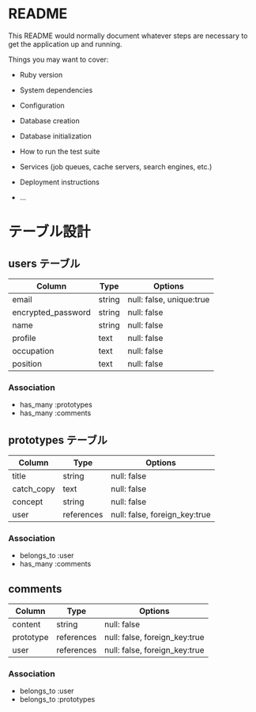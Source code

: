 # README

This README would normally document whatever steps are necessary to get the
application up and running.

Things you may want to cover:

* Ruby version

* System dependencies

* Configuration

* Database creation

* Database initialization

* How to run the test suite

* Services (job queues, cache servers, search engines, etc.)

* Deployment instructions

* ...
# テーブル設計

## users テーブル

| Column             | Type   | Options     |
| ------------------ | ------ | ----------- |
| email              | string | null: false, unique:true |
| encrypted_password | string | null: false |
| name               | string | null: false |
| profile            | text   | null: false |
| occupation         | text   | null: false |
| position           | text   | null: false |

### Association

- has_many :prototypes
- has_many :comments

## prototypes テーブル

| Column             | Type   | Options     |
| ------------------ | ------ | ----------- |
| title              | string | null: false |
| catch_copy         | text   | null: false |
| concept            | string | null: false |
| user               | references | null: false, foreign_key:true |

### Association

- belongs_to :user
- has_many :comments

## comments

| Column             | Type   | Options     |
| ------------------ | ------ | ----------- |
| content            | string | null: false |
| prototype          | references | null: false, foreign_key:true |
| user               | references | null: false, foreign_key:true |

### Association

- belongs_to :user
- belongs_to :prototypes

      

  

